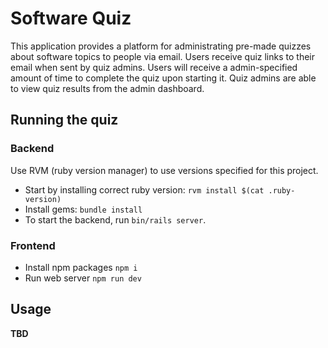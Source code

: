 # Software Quiz

This application provides a platform for administrating pre-made quizzes about software topics to people via email.
Users receive quiz links to their email when sent by quiz admins.
Users will receive a admin-specified amount of time to complete the quiz upon starting it.
Quiz admins are able to view quiz results from the admin dashboard.

## Running the quiz

### Backend

Use RVM (ruby version manager) to use versions specified for this project.

- Start by installing correct ruby version: `rvm install $(cat .ruby-version)
`
- Install gems: `bundle install`
- To start the backend, run `bin/rails server`.

### Frontend

- Install npm packages `npm i`
- Run web server `npm run dev`

## Usage

**TBD**
